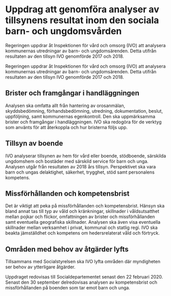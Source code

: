 # Uppdrag att genomföra analyser av tillsynens resultat inom den sociala barn- och ungdomsvården

Regeringen uppdrar åt Inspektionen för vård och omsorg (IVO) att analysera kommunernas utredningar av barn- och ungdomsärenden. Detta utifrån resultaten av den tillsyn IVO genomförde 2017 och 2018.

Regeringen uppdrar åt Inspektionen för vård och omsorg (IVO) att analysera kommunernas utredningar av barn- och ungdomsärenden. Detta utifrån resultaten av den tillsyn IVO genomförde 2017 och 2018.

## Brister och framgångar i handläggningen

Analysen ska omfatta allt från hantering av orosanmälan, skyddsbedömning, förhandsbedömning, utredning, dokumentation, beslut, uppföljning, samt kommunernas egenkontroll. Den ska uppmärksamma brister och framgångar i handläggningen. IVO ska redogöra för de verktyg som använts för att återkoppla och hur bristerna följs upp.

## Tillsyn av boende

IVO analyserar tillsynen av hem för vård eller boende, stödboende, särskilda ungdomshem och bostäder med särskild service för barn och unga. Analysen utgår från resultaten av 2018 års tillsyn. Perspektivet ska vara barn och ungas delaktighet, säkerhet, trygghet, stöd samt personalens kompetens.

## Missförhållanden och kompetensbrist

Det är viktigt att peka på missförhållanden och kompetensbrist. Hänsyn ska bland annat tas till typ av våld och kränkningar, skillnader i våldsutsatthet mellan pojkar och flickor, omfattningen av brister och missförhållanden samt eventuella geografiska skillnader. Analysen ska även visa eventuella skillnader mellan verksamhet i privat, kommunal och statlig regi. IVO ska beakta jämställdhet och kompetens om hedersrelaterat våld och förtryck.

## Områden med behov av åtgärder lyfts

Tillsammans med Socialstyrelsen ska IVO lyfta områden där myndigheten ser behov av ytterligare åtgärder.

Uppdraget redovisas till Socialdepartementet senast den 22 februari 2020. Senast den 30 september delredovisas analysen av kompetensbrist och missförhållanden på boenden som tar emot barn och unga.
